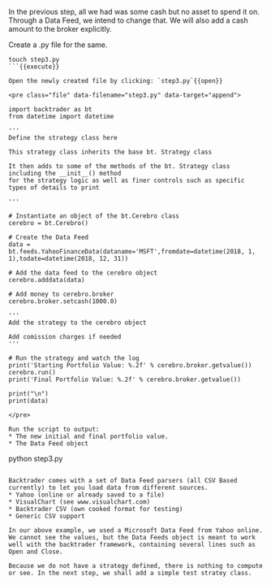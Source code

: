 In the previous step, all we had was some cash but no asset to spend it on. Through a Data Feed, we intend to change that. We will also add a cash amount to the broker explicitly.

Create a .py file for the same.

```
touch step3.py
```{{execute}}

Open the newly created file by clicking: `step3.py`{{open}}

<pre class="file" data-filename="step3.py" data-target="append">

import backtrader as bt
from datetime import datetime

'''
Define the strategy class here

This strategy class inherits the base bt. Strategy class

It then adds to some of the methods of the bt. Strategy class including the __init__() method
for the strategy logic as well as finer controls such as specific types of details to print

'''

# Instantiate an object of the bt.Cerebro class
cerebro = bt.Cerebro()

# Create the Data Feed
data = bt.feeds.YahooFinanceData(dataname='MSFT',fromdate=datetime(2018, 1, 1),todate=datetime(2018, 12, 31))

# Add the data feed to the cerebro object
cerebro.adddata(data)

# Add money to cerebro.broker
cerebro.broker.setcash(1000.0)

'''
Add the strategy to the cerebro object

Add comission charges if needed
'''

# Run the strategy and watch the log
print('Starting Portfolio Value: %.2f' % cerebro.broker.getvalue())
cerebro.run()
print('Final Portfolio Value: %.2f' % cerebro.broker.getvalue())

print("\n")
print(data)

</pre>

Run the script to output:
* The new initial and final portfolio value.
* The Data Feed object

```
python step3.py

```{{execute}}

Backtrader comes with a set of Data Feed parsers (all CSV Based currently) to let you load data from different sources.
* Yahoo (online or already saved to a file)
* VisualChart (see www.visualchart.com)
* Backtrader CSV (own cooked format for testing)
* Generic CSV support

In our above example, we used a Microsoft Data Feed from Yahoo online. We cannot see the values, but the Data Feeds object is meant to work well with the backtrader framework, containing several lines such as Open and Close.

Because we do not have a strategy defined, there is nothing to compute or see. In the next step, we shall add a simple test stratey class.